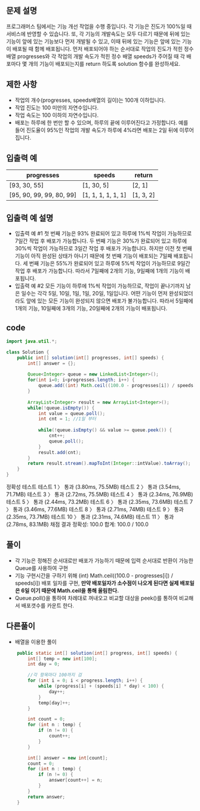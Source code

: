 ## 문제 설명
>
프로그래머스 팀에서는 기능 개선 작업을 수행 중입니다. 각 기능은 진도가 100%일 때 서비스에 반영할 수 있습니다.
또, 각 기능의 개발속도는 모두 다르기 때문에 뒤에 있는 기능이 앞에 있는 기능보다 먼저 개발될 수 있고, 이때 뒤에 있는 기능은 앞에 있는 기능이 배포될 때 함께 배포됩니다.
먼저 배포되어야 하는 순서대로 작업의 진도가 적힌 정수 배열 progresses와 각 작업의 개발 속도가 적힌 정수 배열 speeds가 주어질 때 각 배포마다 몇 개의 기능이 배포되는지를 return 하도록 solution 함수를 완성하세요.

## 제한 사항
>
- 작업의 개수(progresses, speeds배열의 길이)는 100개 이하입니다.
- 작업 진도는 100 미만의 자연수입니다.
- 작업 속도는 100 이하의 자연수입니다.
- 배포는 하루에 한 번만 할 수 있으며, 하루의 끝에 이루어진다고 가정합니다. 예를 들어 진도율이 95%인 작업의 개발 속도가 하루에 4%라면 배포는 2일 뒤에 이루어집니다.

## 입출력 예
>
|progresses|speeds|return|
|----------|------|------|
|[93, 30, 55]|[1, 30, 5]|[2, 1]|
|[95, 90, 99, 99, 80, 99]|[1, 1, 1, 1, 1, 1]|[1, 3, 2]|

## 입출력 예 설명
>
- 입출력 예 #1
첫 번째 기능은 93% 완료되어 있고 하루에 1%씩 작업이 가능하므로 7일간 작업 후 배포가 가능합니다.
두 번째 기능은 30%가 완료되어 있고 하루에 30%씩 작업이 가능하므로 3일간 작업 후 배포가 가능합니다. 하지만 이전 첫 번째 기능이 아직 완성된 상태가 아니기 때문에 첫 번째 기능이 배포되는 7일째 배포됩니다.
세 번째 기능은 55%가 완료되어 있고 하루에 5%씩 작업이 가능하므로 9일간 작업 후 배포가 가능합니다.
따라서 7일째에 2개의 기능, 9일째에 1개의 기능이 배포됩니다.
- 입출력 예 #2
모든 기능이 하루에 1%씩 작업이 가능하므로, 작업이 끝나기까지 남은 일수는 각각 5일, 10일, 1일, 1일, 20일, 1일입니다. 어떤 기능이 먼저 완성되었더라도 앞에 있는 모든 기능이 완성되지 않으면 배포가 불가능합니다.
따라서 5일째에 1개의 기능, 10일째에 3개의 기능, 20일째에 2개의 기능이 배포됩니다.

## code
```java
import java.util.*;

class Solution {
    public int[] solution(int[] progresses, int[] speeds) {
        int[] answer = {};
        
        Queue<Integer> queue = new LinkedList<Integer>();
        for(int i=0; i<progresses.length; i++) {
            queue.add((int) Math.ceil((100.0 - progresses[i]) / speeds[i]));
        }
        
        ArrayList<Integer> result = new ArrayList<Integer>();
        while(!queue.isEmpty()) {
            int value = queue.poll();
            int cnt = 1; //1일 부터
            
            while(!queue.isEmpty() && value >= queue.peek()) {
                cnt++;
                queue.poll();
            }
            result.add(cnt);
        }
        return result.stream().mapToInt(Integer::intValue).toArray();
    }
}
```
정확성  테스트
테스트 1 〉	통과 (3.80ms, 75.5MB)
테스트 2 〉	통과 (3.54ms, 71.7MB)
테스트 3 〉	통과 (2.72ms, 75.5MB)
테스트 4 〉	통과 (2.34ms, 76.9MB)
테스트 5 〉	통과 (2.44ms, 73.2MB)
테스트 6 〉	통과 (2.35ms, 73.6MB)
테스트 7 〉	통과 (3.46ms, 77.6MB)
테스트 8 〉	통과 (2.71ms, 74MB)
테스트 9 〉	통과 (2.35ms, 73.7MB)
테스트 10 〉	통과 (2.31ms, 74.6MB)
테스트 11 〉	통과 (2.78ms, 83.1MB)
채점 결과
정확성: 100.0
합계: 100.0 / 100.0

## 풀이
- 각 기능은 정해진 순서대로만 배포가 가능하기 때문에 입력 순서대로 반환이 가능한 Queue를 사용하여 구현
- 기능 구현시간을 구하기 위해 (int) Math.ceil((100.0 - progresses[i]) / speeds[i]) 배포 일자를 구현, **만약 배포일자가 소수점이 나오게 된다면 실제 배포일은 6일 이기 때문에 Math.ceil을 통해 올림한다.**
- Queue.poll()을 통하여 차례대로 꺼내오고 비교할 대상을 peek()를 통하여 비교해서 배포갯수를 카운트 한다.

## 다른풀이
- 배열을 이용한 풀이
```java
    public static int[] solution(int[] progress, int[] speeds) {
        int[] temp = new int[100];
        int day = 0;

        //각 항목마다 100까지 검
        for (int i = 0; i < progress.length; i++) {
            while (progress[i] + (speeds[i] * day) < 100) {
                day++;
            }
            temp[day]++;
        }

        int count = 0;
        for (int n : temp) {
            if (n != 0) {
                count++;
            }
        }

        int[] answer = new int[count];
        count = 0;
        for (int n : temp) {
            if (n != 0) {
                answer[count++] = n;
            }
        }
        return answer;
    }

```
